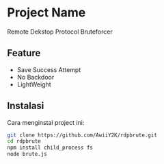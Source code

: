 # Project Name

Remote Dekstop Protocol Bruteforcer

## Feature

- Save Success Attempt
- No Backdoor
- LightWeight

## Instalasi

Cara menginstal project ini:

```bash
git clone https://github.com/AwiiY2K/rdpbrute.git
cd rdpbrute
npm install child_process fs
node brute.js
